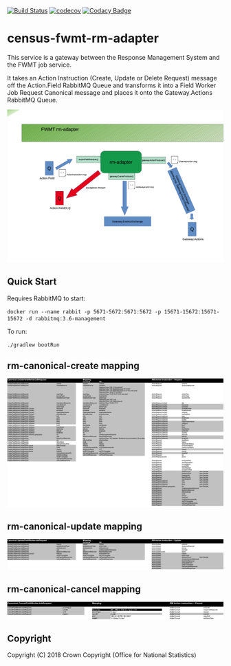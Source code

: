 [![Build Status](https://travis-ci.com/ONSdigital/census-fwmt-rm-adapter.svg?branch=master)](https://travis-ci.com/ONSdigital/census-fwmt-rm-adapter) [![codecov](https://codecov.io/gh/ONSdigital/census-fwmt-rm-adapter/branch/master/graph/badge.svg)](https://codecov.io/gh/ONSdigital/census-fwmt-rm-adapter) [![Codacy Badge](https://api.codacy.com/project/badge/Grade/9a61e9e47fef456894559330ba96b82c)](https://www.codacy.com/app/ONSDigital_FWMT/census-fwmt-rm-adapter?utm_source=github.com&amp;utm_medium=referral&amp;utm_content=ONSdigital/census-fwmt-rm-adapter&amp;utm_campaign=Badge_Grade)
# census-fwmt-rm-adapter

This service is a gateway between the Response Management System and the FWMT job service.

It takes an Action Instruction (Create, Update or Delete Request) message off the Action.Field RabbitMQ Queue and transforms it into a Field Worker Job Request Canonical message and places it onto the Gateway.Actions RabbitMQ Queue.


![](/rmadapter-highlevel.png "rmadapter highlevel diagram")	

## Quick Start

Requires RabbitMQ to start:

	docker run --name rabbit -p 5671-5672:5671:5672 -p 15671-15672:15671-15672 -d rabbitmq:3.6-management

To run:

	./gradlew bootRun

## rm-canonical-create mapping

![](/canonical-rm-mapping.png "canonical - rm - create - mapping")	

## rm-canonical-update mapping

![](/canonical-rm-update-mapping.png "canonical - rm - update - mapping")

## rm-canonical-cancel mapping

![](/canonical-rm-cancel-mapping.png "canonical - rm - cancel - mapping")


## Copyright
Copyright (C) 2018 Crown Copyright (Office for National Statistics)

